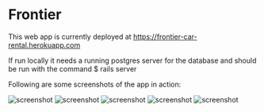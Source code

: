 # Frontier

This web app is currently deployed at https://frontier-car-rental.herokuapp.com

If run locally it needs a running postgres server for the database and should be run with the command $ rails server

Following are some screenshots of the app in action:

![screenshot](https://cloud.githubusercontent.com/assets/13894518/26089702/b27c31d2-39b4-11e7-9f68-e8a90c4e9065.png)
![screenshot](https://cloud.githubusercontent.com/assets/13894518/26089705/b5695f28-39b4-11e7-9cea-f5b88f948e41.png)
![screenshot](https://cloud.githubusercontent.com/assets/13894518/26089709/b7f48ea2-39b4-11e7-9e44-a8199d7f6acc.PNG)
![screenshot](https://cloud.githubusercontent.com/assets/13894518/26089716/bd8a1a94-39b4-11e7-806d-ff23a2df0ae7.PNG)
![screenshot](https://cloud.githubusercontent.com/assets/13894518/26089711/ba14c6fc-39b4-11e7-9cc1-70a70b041ab1.PNG)

